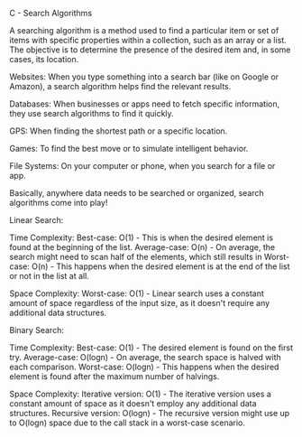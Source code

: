 C - Search Algorithms

A searching algorithm is a method used to find a particular item or set of items with specific properties within a collection, such as an array or a list. The objective is to determine the presence of the desired item and, in some cases, its location.

Websites: When you type something into a search bar (like on Google or Amazon), a search algorithm helps find the relevant results.

Databases: When businesses or apps need to fetch specific information, they use search algorithms to find it quickly.

GPS: When finding the shortest path or a specific location.

Games: To find the best move or to simulate intelligent behavior.

File Systems: On your computer or phone, when you search for a file or app.

Basically, anywhere data needs to be searched or organized, search algorithms come into play!

Linear Search:

Time Complexity:
Best-case: 
O(1) - This is when the desired element is found at the beginning of the list.
Average-case: 
O(n) - On average, the search might need to scan half of the elements, which still results in 
Worst-case: 
O(n) - This happens when the desired element is at the end of the list or not in the list at all.

Space Complexity:
Worst-case: 
O(1) - Linear search uses a constant amount of space regardless of the input size, as it doesn't require any additional data structures.

Binary Search:

Time Complexity:
Best-case: 
O(1) - The desired element is found on the first try.
Average-case: 
O(logn) - On average, the search space is halved with each comparison.
Worst-case: 
O(logn) - This happens when the desired element is found after the maximum number of halvings.

Space Complexity:
Iterative version: 
O(1) - The iterative version uses a constant amount of space as it doesn't employ any additional data structures.
Recursive version: 
O(logn) - The recursive version might use up to O(logn) space due to the call stack in a worst-case scenario.




